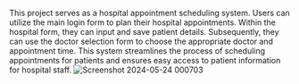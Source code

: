 This project serves as a hospital appointment scheduling system. Users can utilize the main login form to plan their hospital appointments. Within the hospital form, they can input and save patient details. Subsequently, they can use the doctor selection form to choose the appropriate doctor and appointment time. This system streamlines the process of scheduling appointments for patients and ensures easy access to patient information for hospital staff.
![Screenshot 2024-05-24 000703](https://github.com/damlacabukk/Hospital_System/assets/147529698/69245bd1-7e35-4800-8a7b-6cf3c9bbada9)
